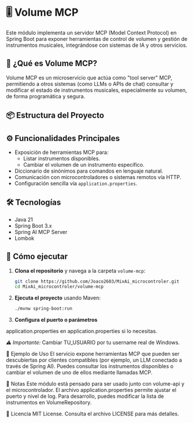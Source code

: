 # 🎚️ Volume MCP

Este módulo implementa un servidor MCP (Model Context Protocol) en Spring Boot para exponer herramientas de control de volumen y gestión de instrumentos musicales, integrándose con sistemas de IA y otros servicios.

## 🚀 ¿Qué es Volume MCP?

Volume MCP es un microservicio que actúa como "tool server" MCP, permitiendo a otros sistemas (como LLMs o APIs de chat) consultar y modificar el estado de instrumentos musicales, especialmente su volumen, de forma programática y segura.

## 📦 Estructura del Proyecto

## ⚙️ Funcionalidades Principales

- Exposición de herramientas MCP para:
  - Listar instrumentos disponibles.
  - Cambiar el volumen de un instrumento específico.
- Diccionario de sinónimos para comandos en lenguaje natural.
- Comunicación con microcontroladores o sistemas remotos vía HTTP.
- Configuración sencilla vía `application.properties`.

## 🛠️ Tecnologías

- Java 21
- Spring Boot 3.x
- Spring AI MCP Server
- Lombok

## 🏁 Cómo ejecutar

1. **Clona el repositorio** y navega a la carpeta `volume-mcp`:

   ```bash
   git clone https://github.com/Joaco2603/MixAi_microcontroler.git
   cd MixAi_microcontroler/volume-mcp
   ```

2. **Ejecuta el proyecto** usando Maven:

   ```bash
   ./mvnw spring-boot:run
   ```

3. **Configura el puerto o parámetros**

application.properties en application.properties si lo necesitas.


*⚠️ Importante:* Cambiar TU_USUARIO por tu username real de Windows.


🧩 Ejemplo de Uso
El servicio expone herramientas MCP que pueden ser descubiertas por clientes compatibles (por ejemplo, un LLM conectado a través de Spring AI).
Puedes consultar los instrumentos disponibles o cambiar el volumen de uno de ellos mediante llamadas MCP.


📝 Notas
Este módulo está pensado para ser usado junto con volume-api y el microcontrolador.
El archivo application.properties permite ajustar el puerto y nivel de log.
Para desarrollo, puedes modificar la lista de instrumentos en VolumeRepository.


📄 Licencia
MIT License. Consulta el archivo LICENSE para más detalles.